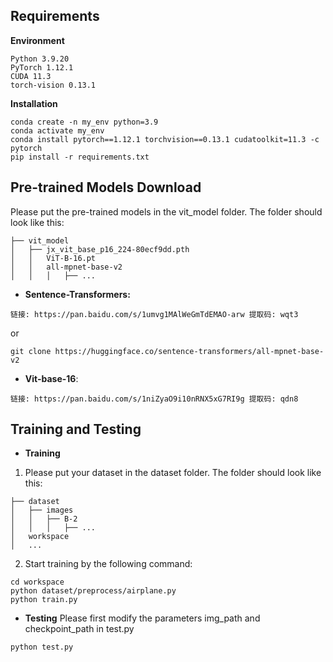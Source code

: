 ## Requirements
**Environment**
```
Python 3.9.20
PyTorch 1.12.1
CUDA 11.3
torch-vision 0.13.1
```
**Installation**
```
conda create -n my_env python=3.9
conda activate my_env
conda install pytorch==1.12.1 torchvision==0.13.1 cudatoolkit=11.3 -c pytorch
pip install -r requirements.txt
```

## Pre-trained Models Download
Please put the pre-trained models in the vit_model folder. The folder should look like this:
```
├── vit_model
│   ├── jx_vit_base_p16_224-80ecf9dd.pth
│   │   ViT-B-16.pt
│   │   all-mpnet-base-v2
│   │   │   ├── ...
```

* **Sentence-Transformers:**

```
链接: https://pan.baidu.com/s/1umvg1MAlWeGmTdEMAO-arw 提取码: wqt3
```
or
```
git clone https://huggingface.co/sentence-transformers/all-mpnet-base-v2
```

* **Vit-base-16**:
```
链接: https://pan.baidu.com/s/1niZyaO9i10nRNX5xG7RI9g 提取码: qdn8 
```

## Training and Testing 
* **Training**
1. Please put your dataset in the dataset folder. The folder should look like this:
```
├── dataset
│   ├── images
│   │   ├── B-2
│   │   │   ├── ...
│   workspace
│   ...
```
2. Start training by the following command:
```
cd workspace
python dataset/preprocess/airplane.py
python train.py
```
* **Testing**
Please first modify the parameters img_path and checkpoint_path in test.py
```
python test.py
```
